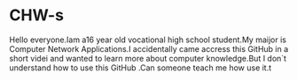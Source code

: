 # CHW-s
Hello everyone.Iam a16 year old vocational high school student.My maijor is Computer Network Applications.I accidentally came accress this GitHub in a short videi and wanted to learn more about computer knowledge.But I don`t understand how to use this GitHub .Can someone teach me how use it.t
